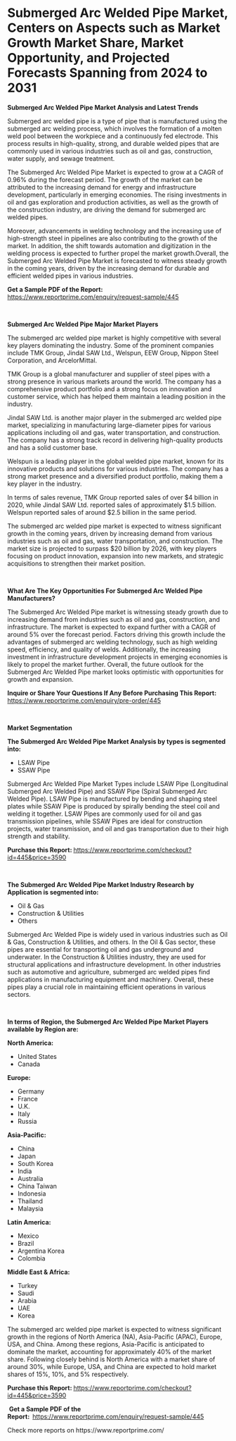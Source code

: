 <p><h1>Submerged Arc Welded Pipe Market, Centers on Aspects such as Market Growth Market Share, Market Opportunity, and Projected Forecasts Spanning from 2024 to 2031</h1></p><p><strong>Submerged Arc Welded Pipe Market Analysis and Latest Trends</strong></p>
<p><p>Submerged arc welded pipe is a type of pipe that is manufactured using the submerged arc welding process, which involves the formation of a molten weld pool between the workpiece and a continuously fed electrode. This process results in high-quality, strong, and durable welded pipes that are commonly used in various industries such as oil and gas, construction, water supply, and sewage treatment.</p><p>The Submerged Arc Welded Pipe Market is expected to grow at a CAGR of 0.96% during the forecast period. The growth of the market can be attributed to the increasing demand for energy and infrastructure development, particularly in emerging economies. The rising investments in oil and gas exploration and production activities, as well as the growth of the construction industry, are driving the demand for submerged arc welded pipes.</p><p>Moreover, advancements in welding technology and the increasing use of high-strength steel in pipelines are also contributing to the growth of the market. In addition, the shift towards automation and digitization in the welding process is expected to further propel the market growth.Overall, the Submerged Arc Welded Pipe Market is forecasted to witness steady growth in the coming years, driven by the increasing demand for durable and efficient welded pipes in various industries.</p></p>
<p><strong>Get a Sample PDF of the Report:&nbsp;</strong> <a href="https://www.reportprime.com/enquiry/request-sample/445">https://www.reportprime.com/enquiry/request-sample/445</a></p>
<p>&nbsp;</p>
<p><strong>Submerged Arc Welded Pipe Major Market Players</strong></p>
<p><p>The submerged arc welded pipe market is highly competitive with several key players dominating the industry. Some of the prominent companies include TMK Group, Jindal SAW Ltd., Welspun, EEW Group, Nippon Steel Corporation, and ArcelorMittal. </p><p>TMK Group is a global manufacturer and supplier of steel pipes with a strong presence in various markets around the world. The company has a comprehensive product portfolio and a strong focus on innovation and customer service, which has helped them maintain a leading position in the industry. </p><p>Jindal SAW Ltd. is another major player in the submerged arc welded pipe market, specializing in manufacturing large-diameter pipes for various applications including oil and gas, water transportation, and construction. The company has a strong track record in delivering high-quality products and has a solid customer base.</p><p>Welspun is a leading player in the global welded pipe market, known for its innovative products and solutions for various industries. The company has a strong market presence and a diversified product portfolio, making them a key player in the industry.</p><p>In terms of sales revenue, TMK Group reported sales of over $4 billion in 2020, while Jindal SAW Ltd. reported sales of approximately $1.5 billion. Welspun reported sales of around $2.5 billion in the same period. </p><p>The submerged arc welded pipe market is expected to witness significant growth in the coming years, driven by increasing demand from various industries such as oil and gas, water transportation, and construction. The market size is projected to surpass $20 billion by 2026, with key players focusing on product innovation, expansion into new markets, and strategic acquisitions to strengthen their market position.</p></p>
<p>&nbsp;</p>
<p><strong>What Are The Key Opportunities For Submerged Arc Welded Pipe Manufacturers?</strong></p>
<p><p>The Submerged Arc Welded Pipe market is witnessing steady growth due to increasing demand from industries such as oil and gas, construction, and infrastructure. The market is expected to expand further with a CAGR of around 5% over the forecast period. Factors driving this growth include the advantages of submerged arc welding technology, such as high welding speed, efficiency, and quality of welds. Additionally, the increasing investment in infrastructure development projects in emerging economies is likely to propel the market further. Overall, the future outlook for the Submerged Arc Welded Pipe market looks optimistic with opportunities for growth and expansion.</p></p>
<p><strong>Inquire or Share Your Questions If Any Before Purchasing This Report:</strong> <a href="https://www.reportprime.com/enquiry/pre-order/445">https://www.reportprime.com/enquiry/pre-order/445</a></p>
<p>&nbsp;</p>
<p><strong>Market Segmentation</strong></p>
<p><strong>The Submerged Arc Welded Pipe Market Analysis by types is segmented into:</strong></p>
<p><ul><li>LSAW Pipe</li><li>SSAW Pipe</li></ul></p>
<p><p>Submerged Arc Welded Pipe Market Types include LSAW Pipe (Longitudinal Submerged Arc Welded Pipe) and SSAW Pipe (Spiral Submerged Arc Welded Pipe). LSAW Pipe is manufactured by bending and shaping steel plates while SSAW Pipe is produced by spirally bending the steel coil and welding it together. LSAW Pipes are commonly used for oil and gas transmission pipelines, while SSAW Pipes are ideal for construction projects, water transmission, and oil and gas transportation due to their high strength and stability.</p></p>
<p><strong>Purchase this Report:&nbsp;</strong><a href="https://www.reportprime.com/checkout?id=445&price=3590">https://www.reportprime.com/checkout?id=445&price=3590</a></p>
<p>&nbsp;</p>
<p><strong>The Submerged Arc Welded Pipe Market Industry Research by Application is segmented into:</strong></p>
<p><ul><li>Oil & Gas</li><li>Construction & Utilities</li><li>Others</li></ul></p>
<p><p>Submerged Arc Welded Pipe is widely used in various industries such as Oil & Gas, Construction & Utilities, and others. In the Oil & Gas sector, these pipes are essential for transporting oil and gas underground and underwater. In the Construction & Utilities industry, they are used for structural applications and infrastructure development. In other industries such as automotive and agriculture, submerged arc welded pipes find applications in manufacturing equipment and machinery. Overall, these pipes play a crucial role in maintaining efficient operations in various sectors.</p></p>
<p>&nbsp;</p>
<p><strong>In terms of Region, the Submerged Arc Welded Pipe Market Players available by Region are:</strong></p>
<p>
    <p> <strong> North America: </strong>
        <ul>
            <li>United States</li>
            <li>Canada</li>
        </ul>
        </p> 
    <p> <strong> Europe: </strong>
        <ul>
            <li>Germany</li>
            <li>France</li>
            <li>U.K.</li>
            <li>Italy</li>
            <li>Russia</li>
        </ul>
        </p> 
    <p> <strong> Asia-Pacific: </strong>
        <ul>
            <li>China</li>
            <li>Japan</li>
            <li>South Korea</li>
            <li>India</li>
            <li>Australia</li>
            <li>China Taiwan</li>
            <li>Indonesia</li>
            <li>Thailand</li>
            <li>Malaysia</li>
        </ul>
        </p> 
    <p> <strong> Latin America: </strong>
        <ul>
            <li>Mexico</li>
            <li>Brazil</li>
            <li>Argentina Korea</li>
            <li>Colombia</li>
        </ul>
        </p> 
    <p> <strong> Middle East & Africa: </strong>
        <ul>
            <li>Turkey</li>
            <li>Saudi</li>
            <li>Arabia</li>
            <li>UAE</li>
            <li>Korea</li>
        </ul>
    </p>
    </p>
<p><p>The submerged arc welded pipe market is expected to witness significant growth in the regions of North America (NA), Asia-Pacific (APAC), Europe, USA, and China. Among these regions, Asia-Pacific is anticipated to dominate the market, accounting for approximately 40% of the market share. Following closely behind is North America with a market share of around 30%, while Europe, USA, and China are expected to hold market shares of 15%, 10%, and 5% respectively.</p></p>
<p><strong>Purchase this Report: </strong><a href="https://www.reportprime.com/checkout?id=445&price=3590">https://www.reportprime.com/checkout?id=445&price=3590</a></p>
<p>&nbsp;<strong>Get a Sample PDF of the Report:&nbsp;&nbsp;</strong><a href="https://www.reportprime.com/enquiry/request-sample/445">https://www.reportprime.com/enquiry/request-sample/445</a></p>
<p><strong></strong></p>
<p>Check more reports on https://www.reportprime.com/</p>